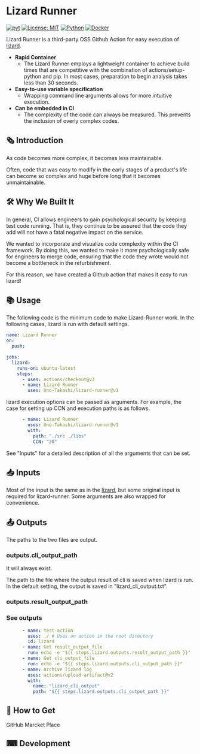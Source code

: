 # Lizard Runner

[![pyt](https://github.com/Uno-Takashi/lizard-runner/actions/workflows/pyt.yml/badge.svg?branch=main&event=push)](https://github.com/Uno-Takashi/lizard-runner/actions/workflows/pyt.yml)
[![License: MIT](https://img.shields.io/badge/License-MIT-yellow.svg)](https://github.com/Uno-Takashi/lizard-runner/blob/main/LICENSE)
[![Python](https://img.shields.io/badge/Python-F9DC3E.svg?logo=python&style=flat)](https://www.python.org/)
[![Docker](https://img.shields.io/badge/-Docker-EEE.svg?logo=docker&style=flat)](https://www.docker.com/)

Lizard Runner is a third-party OSS Github Action for easy execution of [lizard](http://www.lizard.ws/).

- **Rapid Container**
  - The Lizard Runner employs a lightweight container to achieve build times that are competitive with the combination of actions/setup-python and pip. In most cases, preparation to begin analysis takes less than 30 seconds.
- **Easy-to-use variable specification**
  - Wrapping command line arguments allows for more intuitive execution.
- **Can be embedded in CI**
  - The complexity of the code can always be measured. This prevents the inclusion of overly complex codes.

## 🗞️ Introduction

As code becomes more complex, it becomes less maintainable.

Often, code that was easy to modify in the early stages of a product's life can become so complex and huge before long that it becomes unmaintainable.

## 🛠️ Why We Built It

In general, CI allows engineers to gain psychological security by keeping test code running. That is, they continue to be assured that the code they add will not have a fatal negative impact on the service.

We wanted to incorporate and visualize code complexity within the CI framework. By doing this, we wanted to make it more psychologically safe for engineers to merge code, ensuring that the code they wrote would not become a bottleneck in the refurbishment.

For this reason, we have created a Github action that makes it easy to run lizard!

## 📚 Usage

The following code is the minimum code to make Lizard-Runner work. In the following cases, lizard is run with default settings.

```yml
name: Lizard Runner
on:
  push:

jobs:
  lizard:
    runs-on: ubuntu-latest
    steps:
      - uses: actions/checkout@v3
      - name: Lizard Runner
        uses: Uno-Takashi/lizard-runner@v1
```

lizard execution options can be passed as arguments. For example, the case for setting up CCN and execution paths is as follows.

```yml
      - name: Lizard Runner
        uses: Uno-Takashi/lizard-runner@v1
        with:
          path: "./src ./libs"
          CCN: "20"
```

See "Inputs" for a detailed description of all the arguments that can be set.

## 📥 Inputs

Most of the input is the same as in the [lizard](http://www.lizard.ws/), but some original input is required for lizard-runner. Some arguments are also wrapped for convenience.

## 📤 Outputs

The paths to the two files are output.

### outputs.cli_output_path

It will always exist.

The path to the file where the output result of cli is saved when lizard is run. In the default setting, the output is saved in "lizard_cli_output.txt".

### outputs.result_output_path

### See outputs

```yml
      - name: test-action
        uses: ./ # Uses an action in the root directory
        id: lizard
      - name: Get result_output_file
        run: echo -e "${{ steps.lizard.outputs.result_output_path }}"
      - name: Get cli_output_file
        run: echo -e "${{ steps.lizard.outputs.cli_output_path }}"
      - name: Archive lizard log
        uses: actions/upload-artifact@v2
        with:
          name: "lizard_cli_output"
          path: "${{ steps.lizard.outputs.cli_output_path }}"
```

## 🛒 How to Get

GitHub Marcket Place

## ⌨ Development

